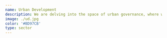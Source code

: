 ```yaml
---
name: Urban Development
description: We are delving into the space of urban governance, where we work towards facilitating citizen engagement through making public information accessible on open data platforms. We also work towards involving the citizens in generating information relevant to their well-being, especially during the time of disasters.
image: ./ud.jpg
color: '#BD97CB'
type: sector
---
```

